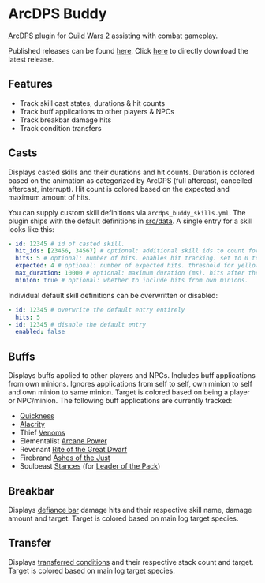 # ArcDPS Buddy
[ArcDPS](https://deltaconnected.com/arcdps) plugin for [Guild Wars 2](https://guildwars2.com) assisting with combat gameplay.

Published releases can be found [here](../../releases). Click [here](../../releases/latest/download/arcdps_buddy.dll) to directly download the latest release.

## Features
- Track skill cast states, durations & hit counts
- Track buff applications to other players & NPCs
- Track breakbar damage hits
- Track condition transfers

## Casts
Displays casted skills and their durations and hit counts.
Duration is colored based on the animation as categorized by ArcDPS (full aftercast, cancelled aftercast, interrupt).
Hit count is colored based on the expected and maximum amount of hits.

You can supply custom skill definitions via `arcdps_buddy_skills.yml`.
The plugin ships with the default definitions in [src/data](./src/data/).
A single entry for a skill looks like this:

```yml
- id: 12345 # id of casted skill.
  hit_ids: [23456, 34567] # optional: additional skill ids to count for hits.
  hits: 5 # optional: number of hits. enables hit tracking. set to 0 to track with unknown hits.
  expected: 4 # optional: number of expected hits. threshold for yellow color. defaults to >= half hits.
  max_duration: 10000 # optional: maximum duration (ms). hits after the duration + error margin count towards a new cast.
  minion: true # optional: whether to include hits from own minions.
```

Individual default skill definitions can be overwritten or disabled:

```yml
- id: 12345 # overwrite the default entry entirely
  hits: 5
- id: 12345 # disable the default entry
  enabled: false
```

## Buffs
Displays buffs applied to other players and NPCs.
Includes buff applications from own minions.
Ignores applications from self to self, own minion to self and own minion to same minion.
Target is colored based on being a player or NPC/minion.
The following buff applications are currently tracked:

- [Quickness](https://wiki.guildwars2.com/wiki/Quickness)
- [Alacrity](https://wiki.guildwars2.com/wiki/Alacrity)
- Thief [Venoms](https://wiki.guildwars2.com/wiki/Venom)
- Elementalist [Arcane Power](https://wiki.guildwars2.com/wiki/Arcane_Power_(effect))
- Revenant [Rite of the Great Dwarf](https://wiki.guildwars2.com/wiki/Rite_of_the_Great_Dwarf_(effect))
- Firebrand [Ashes of the Just](https://wiki.guildwars2.com/wiki/Ashes_of_the_Just)
- Soulbeast [Stances](https://wiki.guildwars2.com/wiki/Stance) (for [Leader of the Pack](https://wiki.guildwars2.com/wiki/Leader_of_the_Pack))


## Breakbar
Displays [defiance bar](https://wiki.guildwars2.com/wiki/Defiance_bar) damage hits and their respective skill name, damage amount and target.
Target is colored based on main log target species.

## Transfer
Displays [transferred conditions](https://wiki.guildwars2.com/wiki/Condition#Skills_that_transfer_conditions) and their respective stack count and target.
Target is colored based on main log target species.
